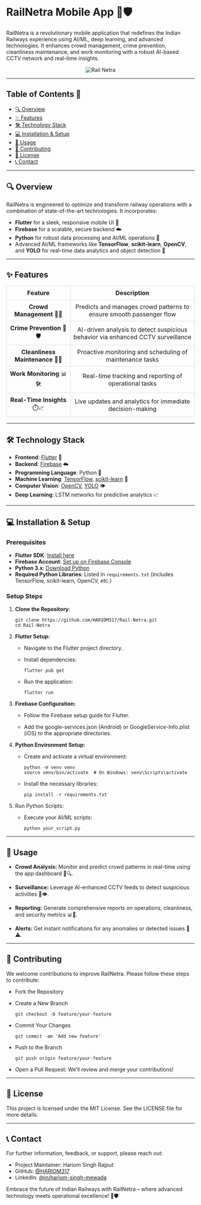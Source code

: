 # RailNetra Mobile App 🚆🛡️

RailNetra is a revolutionary mobile application that redefines the Indian Railways experience using AI/ML, deep learning, and advanced technologies. It enhances crowd management, crime prevention, cleanliness maintenance, and work monitoring with a robust AI-based CCTV network and real-time insights.

<p align="center"><img src="https://github.com/user-attachments/assets/f33077cd-0ebd-4847-9d5a-e6ac98fa3676" alt="Rail Netra" /></p>

---

## Table of Contents 📑

- [🔍 Overview](#-overview)
- [✨ Features](#-features)
- [🛠️ Technology Stack](#-technology-stack)
- [💻 Installation & Setup](#-installation--setup)
- [🚀 Usage](#-usage)
- [🤝 Contributing](#-contributing)
- [📄 License](#-license)
- [📞 Contact](#-contact)

---

## 🔍 Overview

RailNetra is engineered to optimize and transform railway operations with a combination of state-of-the-art technologies. It incorporates:

- **Flutter** for a sleek, responsive mobile UI 📱
- **Firebase** for a scalable, secure backend ☁️
- **Python** for robust data processing and AI/ML operations 🐍
- Advanced AI/ML frameworks like **TensorFlow**, **scikit-learn**, **OpenCV**, and **YOLO** for real-time data analytics and object detection 🤖

---

## ✨ Features

<div align="center">

<table style="width:100%; text-align: center; border-collapse: collapse;">
  <thead>
    <tr>
      <th style="padding: 8px; border: 1px solid #ddd;">Feature</th>
      <th style="padding: 8px; border: 1px solid #ddd;">Description</th>
    </tr>
  </thead>
  <tbody>
    <tr>
      <td style="padding: 8px; border: 1px solid #ddd;"><strong>Crowd Management</strong> 👥🔮</td>
      <td style="padding: 8px; border: 1px solid #ddd;">Predicts and manages crowd patterns to ensure smooth passenger flow</td>
    </tr>
    <tr>
      <td style="padding: 8px; border: 1px solid #ddd;"><strong>Crime Prevention</strong> 🚨🛡️</td>
      <td style="padding: 8px; border: 1px solid #ddd;">AI-driven analysis to detect suspicious behavior via enhanced CCTV surveillance</td>
    </tr>
    <tr>
      <td style="padding: 8px; border: 1px solid #ddd;"><strong>Cleanliness Maintenance</strong> 🧹✨</td>
      <td style="padding: 8px; border: 1px solid #ddd;">Proactive monitoring and scheduling of maintenance tasks</td>
    </tr>
    <tr>
      <td style="padding: 8px; border: 1px solid #ddd;"><strong>Work Monitoring</strong> 📊🛠️</td>
      <td style="padding: 8px; border: 1px solid #ddd;">Real-time tracking and reporting of operational tasks</td>
    </tr>
    <tr>
      <td style="padding: 8px; border: 1px solid #ddd;"><strong>Real-Time Insights</strong> ⏱️📈</td>
      <td style="padding: 8px; border: 1px solid #ddd;">Live updates and analytics for immediate decision-making</td>
    </tr>
  </tbody>
</table>

</div>

---

## 🛠 Technology Stack

- **Frontend**: [Flutter](https://flutter.dev) 📱
- **Backend**: [Firebase](https://firebase.google.com) ☁️
- **Programming Language**: Python 🐍
- **Machine Learning**: [TensorFlow](https://www.tensorflow.org), [scikit-learn](https://scikit-learn.org) 🤖
- **Computer Vision**: [OpenCV](https://opencv.org), [YOLO](https://pjreddie.com/darknet/yolo/) 👁️
- **Deep Learning**: LSTM networks for predictive analytics 📈

---

## 💻 Installation & Setup

### Prerequisites
- **Flutter SDK**: [Install here](https://flutter.dev/docs/get-started/install)
- **Firebase Account**: [Set up on Firebase Console](https://console.firebase.google.com/)
- **Python 3.x**: [Download Python](https://www.python.org/downloads/)
- **Required Python Libraries**: Listed in `requirements.txt` (includes TensorFlow, scikit-learn, OpenCV, etc.)

### Setup Steps

1. **Clone the Repository**:
   ```
   git clone https://github.com/HARIOM317/Rail-Netra.git
   cd Rail-Netra
   ```
   
2. **Flutter Setup:**
    - Navigate to the Flutter project directory.
      
    - Install dependencies:
      
        ```
        flutter pub get
        ```
        
    - Run the application:
      
        ```
        flutter run
        ```
3. **Firebase Configuration:**

    - Follow the Firebase setup guide for Flutter.
  
    - Add the google-services.json (Android) or GoogleService-Info.plist (iOS) to the appropriate directories.

4. **Python Environment Setup:**

    - Create and activate a virtual environment:
      
        ```
        python -m venv venv
        source venv/bin/activate  # On Windows: venv\Scripts\activate
        ```
        
    - Install the necessary libraries:
  
        ```
        pip install -r requirements.txt
        ```
5. Run Python Scripts:

    - Execute your AI/ML scripts:
  
        ```
        python your_script.py
        ```

---

## 🚀 Usage

  - **Crowd Analysis:** Monitor and predict crowd patterns in real-time using the app dashboard 👥🔍.

  - **Surveillance:** Leverage AI-enhanced CCTV feeds to detect suspicious activities 🚨👁️.

  - **Reporting:** Generate comprehensive reports on operations, cleanliness, and security metrics 📊📝.

  - **Alerts:** Get instant notifications for any anomalies or detected issues 🔔⚠️.

---

## 🤝 Contributing
We welcome contributions to improve RailNetra. Please follow these steps to contribute:

  - Fork the Repository

  - Create a New Branch

      ```
      git checkout -b feature/your-feature
      ```
      
  - Commit Your Changes

      ```
      git commit -am 'Add new feature'
      ```
      
  - Push to the Branch

      ```
      git push origin feature/your-feature
      ```
      
  - Open a Pull Request: We’ll review and merge your contributions!

---

## 📄 License
This project is licensed under the MIT License. See the LICENSE file for more details.

---

## 📞 Contact
For further information, feedback, or support, please reach out:
  - Project Maintainer: Hariom Singh Rajput
  - GitHub: [@HARIOM317](https://github.com/HARIOM317)
  - LinkedIn: [@in/hariom-singh-mewada](https://www.linkedin.com/in/hariom-singh-mewada/)


Embrace the future of Indian Railways with RailNetra – where advanced technology meets operational excellence! 🚆🛡️

